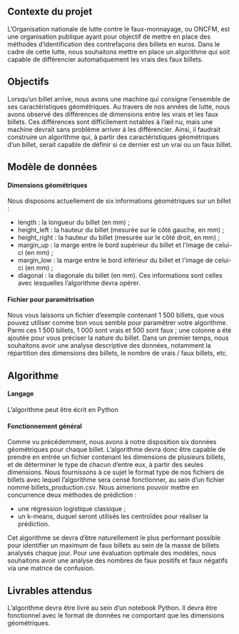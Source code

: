 ## Contexte du projet
L’Organisation nationale de lutte contre le faux-monnayage, ou ONCFM,
est une organisation publique ayant pour objectif de mettre en place des
méthodes d’identification des contrefaçons des billets en euros. Dans le
cadre de cette lutte, nous souhaitons mettre en place un algorithme qui
soit capable de différencier automatiquement les vrais des faux billets.
## Objectifs
Lorsqu’un billet arrive, nous avons une machine qui consigne l’ensemble
de ses caractéristiques géométriques. Au travers de nos années de lutte,
nous avons observé des différences de dimensions entre les vrais et les
faux billets. Ces différences sont difficilement notables à l’œil nu, mais une
machine devrait sans problème arriver à les différencier.
Ainsi, il faudrait construire un algorithme qui, à partir des caractéristiques
géométriques d’un billet, serait capable de définir si ce dernier est un vrai
ou un faux billet.
## Modèle de données
#### Dimensions géométriques
Nous disposons actuellement de six informations géométriques sur un
billet :
 - length : la longueur du billet (en mm) ;
 - height_left : la hauteur du billet (mesurée sur le côté gauche, en
mm) ;
 - height_right : la hauteur du billet (mesurée sur le côté droit, en mm) ;
 - margin_up : la marge entre le bord supérieur du billet et l'image de
celui-ci (en mm) ;
 - margin_low : la marge entre le bord inférieur du billet et l'image de
celui-ci (en mm) ;
 - diagonal : la diagonale du billet (en mm).
Ces informations sont celles avec lesquelles l’algorithme devra opérer.
#### Fichier pour paramétrisation
Nous vous laissons un fichier d’exemple contenant 1 500 billets, que vous
pouvez utiliser comme bon vous semble pour paramétrer votre
algorithme. Parmi ces 1 500 billets, 1 000 sont vrais et 500 sont faux ; une
colonne a été ajoutée pour vous préciser la nature du billet.
Dans un premier temps, nous souhaitons avoir une analyse descriptive des
données, notamment la répartition des dimensions des billets, le nombre
de vrais / faux billets, etc.
## Algorithme
#### Langage
L’algorithme peut être écrit en Python
#### Fonctionnement général
Comme vu précédemment, nous avons à notre disposition six données
géométriques pour chaque billet. L’algorithme devra donc être capable de
prendre en entrée un fichier contenant les dimensions de plusieurs billets,
et de déterminer le type de chacun d’entre eux, à partir des seules
dimensions. Nous fournissons à ce sujet le format type de nos fichiers de
billets avec lequel l’algorithme sera censé fonctionner, au sein d’un fichier
nommé billets_production.csv.
Nous aimerions pouvoir mettre en concurrence deux méthodes de
prédiction :
 - une régression logistique classique ;
 - un k-means, duquel seront utilisés les centroïdes pour réaliser la
prédiction.

Cet algorithme se devra d’être naturellement le plus performant possible
pour identifier un maximum de faux billets au sein de la masse de billets
analysés chaque jour.
Pour une évaluation optimale des modèles, nous souhaitons avoir une
analyse des nombres de faux positifs et faux négatifs via une matrice de
confusion.
## Livrables attendus
L’algorithme devra être livré au sein d’un notebook Python. Il devra
être fonctionnel avec le format de données ne comportant que les
dimensions géométriques.

